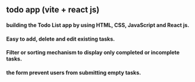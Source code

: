## todo app (vite + react js)
#### building the Todo List app by using HTML, CSS, JavaScript and React js.
#### Easy to add, delete and edit existing tasks.
#### Filter or sorting mechanism to display only completed or incomplete tasks.
#### the form prevent users from submitting empty tasks.
